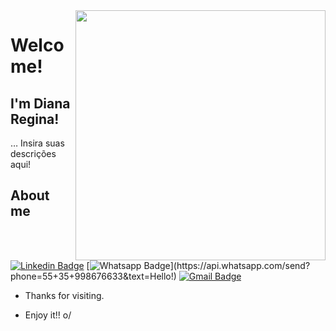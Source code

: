 

<!--<img src="banner.png" />-->
<img align="right" width="400" height="400" src="coloque_o_link_de_uma_foto_ou_gif_aqui">

# Welcome!

## I'm Diana Regina!

… Insira suas descrições aqui!


## About me 

[![Linkedin Badge](https://img.shields.io/badge/-LinkedIn-blue?style=flat-square&logo=Linkedin&logoColor=white&link=https://www.linkedin.com/in/diana-regina20/)](https://www.linkedin.com/in/diana-regina20/)
[![Whatsapp Badge](https://img.shields.io/badge/-Whatsapp-4CA143?style=flat-square&labelColor=4CA143&logo=whatsapp&logoColor=white&link=https://api.whatsapp.com/send?phone=5535998676633&text=Hello!)](https://api.whatsapp.com/send?phone=55+35+998676633&text=Hello!)
[![Gmail Badge](https://img.shields.io/badge/-Gmail-c14438?style=flat-square&logo=Gmail&logoColor=white&link=mailto:devdianaregina@gmail.com)](mailto:devdianaregina@gmail.com)

- Thanks for visiting. 

- Enjoy it!! o/


<!--
**DevDiana/DevDiana** is a ✨ _special_ ✨ repository because its `README.md` (this file) appears on your GitHub profile.

Here are some ideas to get you started:

- 🔭 I’m currently working on ...
- 🌱 I’m currently learning ...
- 👯 I’m looking to collaborate on ...
- 🤔 I’m looking for help with ...
- 💬 Ask me about ...
- 📫 How to reach me: ...
- 😄 Pronouns: ...
- ⚡ Fun fact: ...
-->
